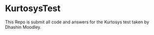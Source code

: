# KurtosysTest
This Repo is submit all code and answers for the Kurtosys test taken by Dhashin Moodley.
